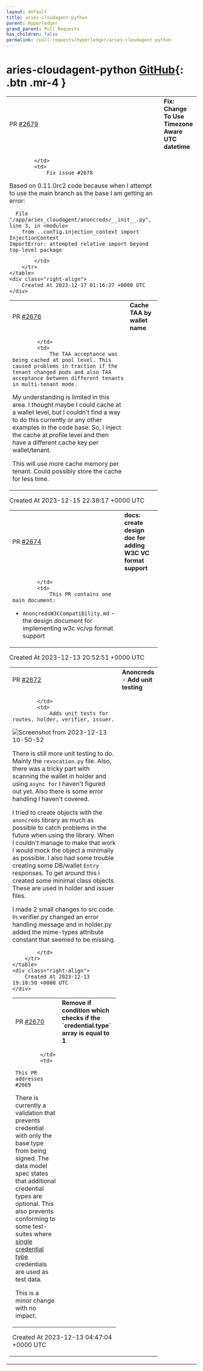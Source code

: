 ```yaml
---
layout: default
title: aries-cloudagent-python
parent: Hyperledger
grand_parent: Pull Requests
has_children: false
permalink: /pull-requests/hyperledger/aries-cloudagent-python
---
```


# aries-cloudagent-python <span class="fs-3 right-align">[GitHub](https://github.com/hyperledger/aries-cloudagent-python){: .btn .mr-4 }</span>


<div>
    <table>
        <tr>
            <td>
                PR <a href="https://github.com/hyperledger/aries-cloudagent-python/pull/2679" class=".btn">#2679</a>
            </td>
            <td>
                <b>
                    Fix: Change To Use Timezone Aware UTC datetime
                </b>
            </td>
        </tr>
        <tr>
            <td>
                
            </td>
            <td>
                Fix issue #2678

Based on 0.11.0rc2 code because when I attempt to use the main branch as the base I am getting an error:

```
  File "/app/aries_cloudagent/anoncreds/__init__.py", line 3, in <module>
    from ..config.injection_context import InjectionContext
ImportError: attempted relative import beyond top-level package
```
            </td>
        </tr>
    </table>
    <div class="right-align">
        Created At 2023-12-17 01:16:27 +0000 UTC
    </div>
</div>

<div>
    <table>
        <tr>
            <td>
                PR <a href="https://github.com/hyperledger/aries-cloudagent-python/pull/2676" class=".btn">#2676</a>
            </td>
            <td>
                <b>
                    Cache TAA by wallet name
                </b>
            </td>
        </tr>
        <tr>
            <td>
                
            </td>
            <td>
                The TAA acceptance was being cached at pool level. This caused problems in traction if the tenant changed pods and also TAA acceptance between different tenants in multi-tenant mode.

My understanding is limited in this area. 
I thought maybe I could cache at a wallet level, but I couldn't find a way to do this currently or any other examples in the code base. So, I inject the cache at profile level and then have a different cache key per wallet/tenant.

This will use more cache memory per tenant. Could possibly store the cache for less time.
            </td>
        </tr>
    </table>
    <div class="right-align">
        Created At 2023-12-15 22:38:17 +0000 UTC
    </div>
</div>

<div>
    <table>
        <tr>
            <td>
                PR <a href="https://github.com/hyperledger/aries-cloudagent-python/pull/2674" class=".btn">#2674</a>
            </td>
            <td>
                <b>
                    docs: create design doc for adding W3C VC format support
                </b>
            </td>
        </tr>
        <tr>
            <td>
                
            </td>
            <td>
                This PR contains one main document:

- `AnoncredsW3CCompatibility.md` - the design document for implementing w3c vc/vp format support
            </td>
        </tr>
    </table>
    <div class="right-align">
        Created At 2023-12-13 20:52:51 +0000 UTC
    </div>
</div>

<div>
    <table>
        <tr>
            <td>
                PR <a href="https://github.com/hyperledger/aries-cloudagent-python/pull/2672" class=".btn">#2672</a>
            </td>
            <td>
                <b>
                    Anoncreds - Add unit testing
                </b>
            </td>
        </tr>
        <tr>
            <td>
                
            </td>
            <td>
                Adds unit tests for routes, holder, verifier, issuer.

![Screenshot from 2023-12-13 10-50-52](https://github.com/hyperledger/aries-cloudagent-python/assets/31809382/96589ed6-0add-4cef-bc64-66974229eacd)

There is still more unit testing to do. Mainly the `revocation.py` file. Also, there was a tricky part with scanning the wallet in holder and using `async for` I haven't figured out yet. Also there is some error handling I haven't covered. 

I tried to create objects with the `anoncreds` library as much as possible to catch problems in the future when using the library. When I couldn't manage to make that work I would mock the object a minimally as possible. I also had some trouble creating some DB/wallet `Entry` responses. To get around this i created some minimal class objects. These are used in holder and issuer files.

I made 2 small changes to src code. In verifier.py changed an error handling message and in holder.py added the mime-types attribute constant that seemed to be missing.


            </td>
        </tr>
    </table>
    <div class="right-align">
        Created At 2023-12-13 19:10:50 +0000 UTC
    </div>
</div>

<div>
    <table>
        <tr>
            <td>
                PR <a href="https://github.com/hyperledger/aries-cloudagent-python/pull/2670" class=".btn">#2670</a>
            </td>
            <td>
                <b>
                    Remove if condition which checks if the `credential.type` array is equal to 1
                </b>
            </td>
        </tr>
        <tr>
            <td>
                
            </td>
            <td>
                This PR addresses  #2669

There is currently a validation that prevents credential with only the base type from being signed. The data model spec states that additional credential types are optional. This also prevents conforming to some test-suites where [single credential type](https://github.com/w3c/vc-data-model-2.0-test-suite/blob/main/tests/input/credential-ok.json) credentials are used as test data.

This is a minor change with no impact.
            </td>
        </tr>
    </table>
    <div class="right-align">
        Created At 2023-12-13 04:47:04 +0000 UTC
    </div>
</div>


